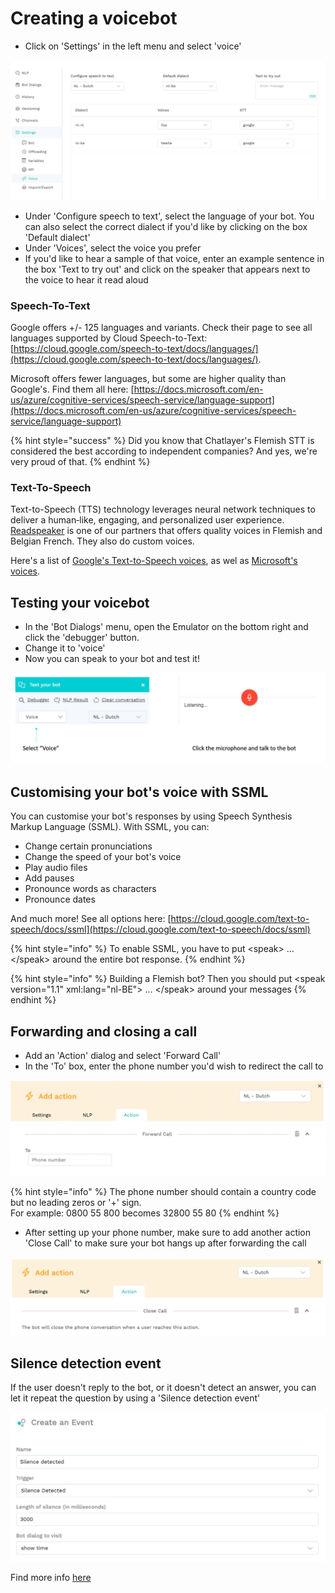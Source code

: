# Creating a voicebot

* Click on 'Settings' in the left menu and select 'voice'

![](../../.gitbook/assets/image%20%28380%29.png)

* Under 'Configure speech to text', select the language of your bot. You can also select the correct dialect if you'd like by clicking on the box 'Default dialect'
* Under 'Voices', select the voice you prefer 
* If you'd like to hear a sample of that voice, enter an example sentence in the box 'Text to try out' and click on the speaker that appears next to the voice to hear it read aloud

### Speech-To-Text

Google offers +/- 125 languages and variants. Check their page to see all languages supported by Cloud Speech-to-Text: [https://cloud.google.com/speech-to-text/docs/languages/](https://cloud.google.com/speech-to-text/docs/languages/).

Microsoft offers fewer languages, but some are higher quality than Google's. Find them all here: [https://docs.microsoft.com/en-us/azure/cognitive-services/speech-service/language-support](https://docs.microsoft.com/en-us/azure/cognitive-services/speech-service/language-support)

{% hint style="success" %}
Did you know that Chatlayer's Flemish STT is considered the best according to independent companies? And yes, we're very proud of that.
{% endhint %}

### Text-To-Speech

Text-to-Speech \(TTS\) technology leverages neural network techniques to deliver a human‑like, engaging, and personalized user experience. [Readspeaker](https://www.readspeaker.com/languages-voices/​)​ is one of our partners that offers quality voices in Flemish and Belgian French​. They also do custom voices. 

Here's a list of [Google's Text-to-Speech voices](https://cloud.google.com/text-to-speech/docs/voices), as wel as [Microsoft's voices](https://docs.microsoft.com/en-us/azure/cognitive-services/speech-service/language-support#text-to-speech).

## Testing your voicebot

* In the 'Bot Dialogs' menu, open the Emulator on the bottom right and click the 'debugger' button. 
* Change it to 'voice'
* Now you can speak to your bot and test it!

![](../../.gitbook/assets/image%20%28387%29.png)

## Customising your bot's voice with SSML

You can customise your bot's responses by using Speech Synthesis Markup Language \(SSML\). With SSML, you can:

* Change certain pronunciation​s
* Change the speed​ of your bot's voice
* Play audio file​s
* Add pauses
* Pronounce words as characters
* Pronounce dates

And much more! See all options here: [https://cloud.google.com/text-to-speech/docs/ssml](https://cloud.google.com/text-to-speech/docs/ssml)

{% hint style="info" %}
To enable SSML, you have to put &lt;speak&gt; …  &lt;/speak&gt; around the entire bot response. 
{% endhint %}

{% hint style="info" %}
Building a Flemish bot? Then you should put &lt;speak version="1.1" xml:lang="nl-BE"&gt; ... &lt;/speak&gt; around your messages
{% endhint %}

## Forwarding and closing a call​

* Add an 'Action' dialog and select 'Forward Call'
* In the 'To' box, enter the phone number you'd wish to redirect the call to

![](../../.gitbook/assets/image%20%28388%29.png)

{% hint style="info" %}
The phone number should contain a country code but no leading zeros or '+' sign.  
For example: 0800 55 800 becomes 32800 55 80
{% endhint %}

* After setting up your phone number, make sure to add another action 'Close Call' to make sure your bot hangs up after forwarding the call

![](../../.gitbook/assets/image%20%28377%29.png)

## Silence detection event​

If the user doesn't reply to the bot, or it doesn't detect an answer, you can let it repeat the question by using a 'Silence detection event'

![](../../.gitbook/assets/image%20%28386%29.png)

Find more info [here](https://docs.chatlayer.ai/bot-answers/events​)

